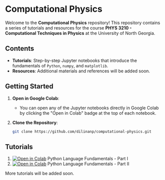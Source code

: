 # Computational Physics

Welcome to the **Computational Physics** repository! This repository contains a series of tutorials and resources for the course **PHYS 3210 - Computational Techniques in Physics** at the University of North Georgia. 

## Contents

- **Tutorials**: Step-by-step Jupyter notebooks that introduce the fundamentals of `Python`, `numpy`, and `matplotlib`.
- **Resources**: Additional materials and references will be added soon.

## Getting Started

1. **Open in Google Colab**:
   - You can open any of the Jupyter notebooks directly in Google Colab by clicking the "Open in Colab" badge at the top of each notebook.
     
2. **Clone the Repository**:
   ```sh
   git clone https://github.com/dilinanp/computational-physics.git
   ```

## Tutorials

1. [![Open in Colab](https://colab.research.google.com/assets/colab-badge.svg)](https://colab.research.google.com/github/dilinanp/computational-physics/blob/main/python_fundamentals_part_I.ipynb) Python Language Fundamentals - Part I
2. [![Open in Colab](https://colab.research.google.com/assets/colab-badge.svg)](https://colab.research.google.com/github/dilinanp/computational-physics/blob/main/python_fundamentals_part_II.ipynb) Python Language Fundamentals - Part II

More tutorials will be added soon.
